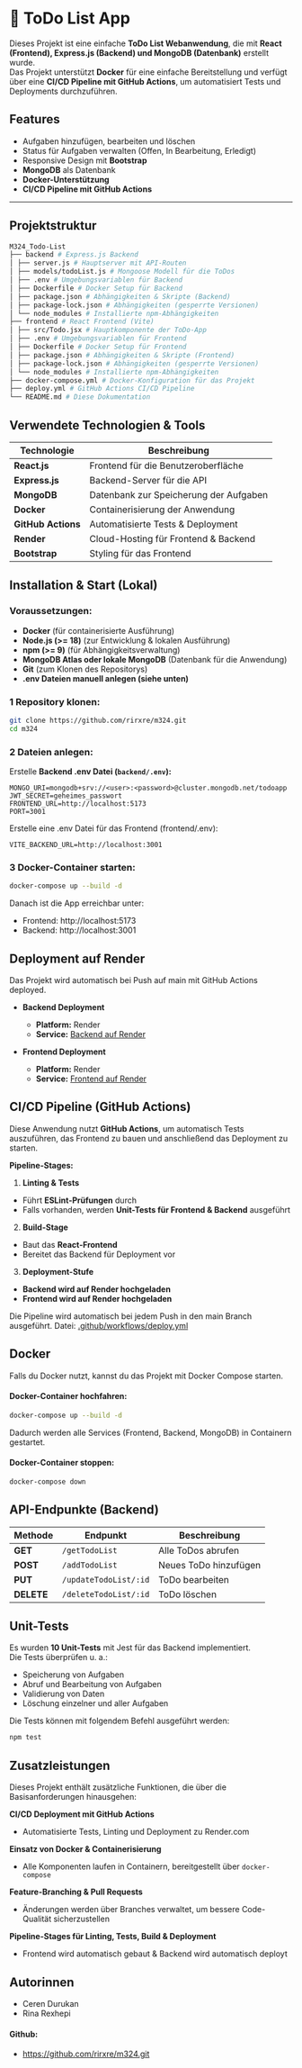 # 📝 ToDo List App

Dieses Projekt ist eine einfache **ToDo List Webanwendung**, die mit **React (Frontend), Express.js (Backend) und MongoDB (Datenbank)** erstellt wurde.  
Das Projekt unterstützt **Docker** für eine einfache Bereitstellung und verfügt über eine **CI/CD Pipeline mit GitHub Actions**, um automatisiert Tests und Deployments durchzuführen.

## Features
- Aufgaben hinzufügen, bearbeiten und löschen
- Status für Aufgaben verwalten (Offen, In Bearbeitung, Erledigt)
- Responsive Design mit **Bootstrap**
- **MongoDB** als Datenbank
- **Docker-Unterstützung**
- **CI/CD Pipeline mit GitHub Actions**

---

## Projektstruktur
```sh
M324_Todo-List 
├── backend # Express.js Backend 
│ ├── server.js # Hauptserver mit API-Routen 
│ ├── models/todoList.js # Mongoose Modell für die ToDos 
│ ├── .env # Umgebungsvariablen für Backend 
│ ├── Dockerfile # Docker Setup für Backend 
│ ├── package.json # Abhängigkeiten & Skripte (Backend) 
│ ├── package-lock.json # Abhängigkeiten (gesperrte Versionen) 
│ └── node_modules # Installierte npm-Abhängigkeiten 
├── frontend # React Frontend (Vite) 
│ ├── src/Todo.jsx # Hauptkomponente der ToDo-App 
│ ├── .env # Umgebungsvariablen für Frontend 
│ ├── Dockerfile # Docker Setup für Frontend 
│ ├── package.json # Abhängigkeiten & Skripte (Frontend) 
│ ├── package-lock.json # Abhängigkeiten (gesperrte Versionen) 
│ └── node_modules # Installierte npm-Abhängigkeiten 
├── docker-compose.yml # Docker-Konfiguration für das Projekt 
├── deploy.yml # GitHub Actions CI/CD Pipeline 
└── README.md # Diese Dokumentation
```

## Verwendete Technologien & Tools

| Technologie    | Beschreibung |
|---------------|-------------|
| **React.js**  | Frontend für die Benutzeroberfläche |
| **Express.js**| Backend-Server für die API |
| **MongoDB**   | Datenbank zur Speicherung der Aufgaben |
| **Docker**    | Containerisierung der Anwendung |
| **GitHub Actions** | Automatisierte Tests & Deployment |
| **Render**    | Cloud-Hosting für Frontend & Backend |
| **Bootstrap** | Styling für das Frontend |


## Installation & Start (Lokal)

### Voraussetzungen:
- **Docker** (für containerisierte Ausführung)  
- **Node.js (>= 18)** (zur Entwicklung & lokalen Ausführung)  
- **npm (>= 9)** (für Abhängigkeitsverwaltung)  
- **MongoDB Atlas oder lokale MongoDB** (Datenbank für die Anwendung)  
- **Git** (zum Klonen des Repositorys)  
- **.env Dateien manuell anlegen (siehe unten)**


### 1️ Repository klonen:
```sh
git clone https://github.com/rirxre/m324.git
cd m324
```


### 2 Dateien anlegen:
Erstelle **Backend .env Datei (`backend/.env`):**
```env
MONGO_URI=mongodb+srv://<user>:<password>@cluster.mongodb.net/todoapp
JWT_SECRET=geheimes_passwort
FRONTEND_URL=http://localhost:5173
PORT=3001
```

Erstelle eine .env Datei für das Frontend (frontend/.env):
```env
VITE_BACKEND_URL=http://localhost:3001
```

### 3 Docker-Container starten:
```sh
docker-compose up --build -d
```

Danach ist die App erreichbar unter:

- Frontend: http://localhost:5173
- Backend: http://localhost:3001



## Deployment auf Render
Das Projekt wird automatisch bei Push auf main mit GitHub Actions deployed.

- **Backend Deployment**
  - **Platform:** Render
  - **Service:** [Backend auf Render](https://m324.onrender.com)

- **Frontend Deployment**
  - **Platform:** Render
  - **Service:** [Frontend auf Render](https://m324-1.onrender.com)



## CI/CD Pipeline (GitHub Actions)
Diese Anwendung nutzt **GitHub Actions**, um automatisch Tests auszuführen, das Frontend zu bauen und anschließend das Deployment zu starten.  

**Pipeline-Stages:**
1. **Linting & Tests**
- Führt **ESLint-Prüfungen** durch  
- Falls vorhanden, werden **Unit-Tests für Frontend & Backend** ausgeführt  

2. **Build-Stage**
- Baut das **React-Frontend**  
- Bereitet das Backend für Deployment vor  

3. **Deployment-Stufe**
- **Backend wird auf Render hochgeladen**  
- **Frontend wird auf Render hochgeladen** 

Die Pipeline wird automatisch bei jedem Push in den main Branch ausgeführt.
Datei: [.github/workflows/deploy.yml](.github/workflows/deploy.yml)



## Docker
Falls du Docker nutzt, kannst du das Projekt mit Docker Compose starten.

#### Docker-Container hochfahren:
```sh
docker-compose up --build -d
```
Dadurch werden alle Services (Frontend, Backend, MongoDB) in Containern gestartet.

#### Docker-Container stoppen:
```sh
docker-compose down
```


## API-Endpunkte (Backend)
| Methode  | Endpunkt                 | Beschreibung                  |
|----------|--------------------------|-------------------------------|
| **GET**  | `/getTodoList`           | Alle ToDos abrufen            |
| **POST** | `/addTodoList`           | Neues ToDo hinzufügen         |
| **PUT**  | `/updateTodoList/:id`    | ToDo bearbeiten               |
| **DELETE** | `/deleteTodoList/:id`  | ToDo löschen                  |


## Unit-Tests
Es wurden **10 Unit-Tests** mit Jest für das Backend implementiert.  
Die Tests überprüfen u. a.:
- Speicherung von Aufgaben
- Abruf und Bearbeitung von Aufgaben
- Validierung von Daten
- Löschung einzelner und aller Aufgaben

Die Tests können mit folgendem Befehl ausgeführt werden:
```sh
npm test
```


## Zusatzleistungen
Dieses Projekt enthält zusätzliche Funktionen, die über die Basisanforderungen hinausgehen:

**CI/CD Deployment mit GitHub Actions**  
- Automatisierte Tests, Linting und Deployment zu Render.com  

**Einsatz von Docker & Containerisierung**  
- Alle Komponenten laufen in Containern, bereitgestellt über `docker-compose`  

**Feature-Branching & Pull Requests**  
- Änderungen werden über Branches verwaltet, um bessere Code-Qualität sicherzustellen  

**Pipeline-Stages für Linting, Tests, Build & Deployment**  
- Frontend wird automatisch gebaut & Backend wird automatisch deployt  





## Autorinnen
- Ceren Durukan
- Rina Rexhepi
#### Github:
- https://github.com/rirxre/m324.git


